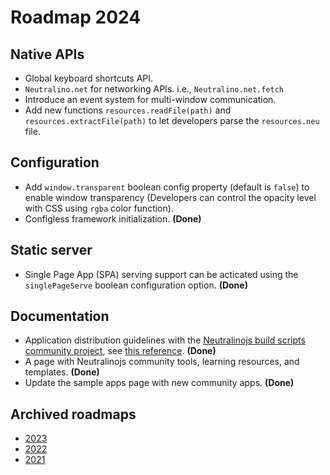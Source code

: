 # Roadmap 2024

## Native APIs

- Global keyboard shortcuts API.
- `Neutralino.net` for networking APIs. i.e., `Neutralino.net.fetch`
- Introduce an event system for multi-window communication.
- Add new functions `resources.readFile(path)` and `resources.extractFile(path)` to let developers parse the `resources.neu` file.

## Configuration

- Add `window.transparent` boolean config property (default is `false`) to enable window transparency (Developers can control the opacity level with CSS using `rgba` color function).
- Configless framework initialization. **(Done)**

## Static server

- Single Page App (SPA) serving support can be acticated using the `singlePageServe` boolean configuration option. **(Done)**

## Documentation

- Application distribution guidelines with the [Neutralinojs build scripts community project](https://github.com/hschneider/neutralino-build-scripts), see [this reference](https://github.com/neutralinojs/neutralinojs/issues/1152#issuecomment-1859653388). **(Done)**
- A page with Neutralinojs community tools, learning resources, and templates. **(Done)**
- Update the sample apps page with new community apps. **(Done)**
  
## Archived roadmaps

- [2023](archive/2023.md)
- [2022](archive/2022.md)
- [2021](archive/2021.md)
